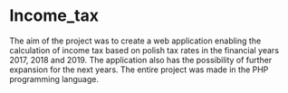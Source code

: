 # Income_tax
The aim of the project was to create a web application enabling the calculation of income tax based on polish tax rates in the financial years 2017, 2018 and 2019. 
The application also has the possibility of further expansion for the next years. The entire project was made in the PHP programming language.
